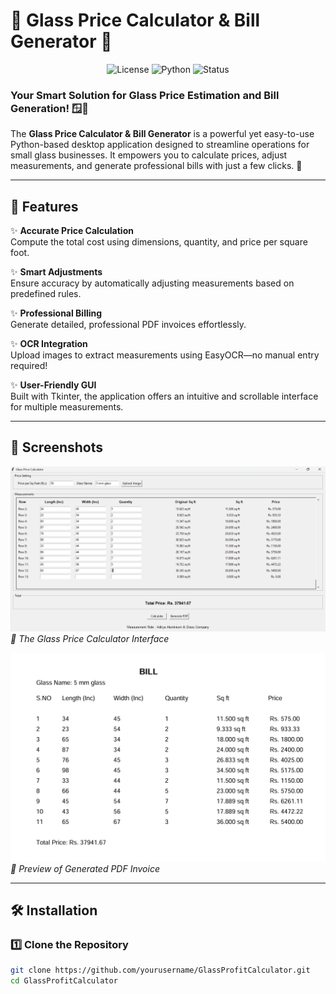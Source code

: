 # 🌟 Glass Price Calculator & Bill Generator 🌟

<p align="center">
  <img src="https://img.shields.io/badge/license-MIT-blue" alt="License">
  <img src="https://img.shields.io/badge/python-3.x-green" alt="Python">
  <img src="https://img.shields.io/badge/status-active-brightgreen" alt="Status">
</p>

### Your Smart Solution for Glass Price Estimation and Bill Generation! 🪟📄  

The **Glass Price Calculator & Bill Generator** is a powerful yet easy-to-use Python-based desktop application designed to streamline operations for small glass businesses. It empowers you to calculate prices, adjust measurements, and generate professional bills with just a few clicks. 🎉  

---  

## 🚀 Features  

✨ **Accurate Price Calculation**  
Compute the total cost using dimensions, quantity, and price per square foot.  

✨ **Smart Adjustments**  
Ensure accuracy by automatically adjusting measurements based on predefined rules.  

✨ **Professional Billing**  
Generate detailed, professional PDF invoices effortlessly.  

✨ **OCR Integration**  
Upload images to extract measurements using EasyOCR—no manual entry required!  

✨ **User-Friendly GUI**  
Built with Tkinter, the application offers an intuitive and scrollable interface for multiple measurements.  

---

## 📸 Screenshots  

![Screenshot 1](assests\images\Interface.png)  
*🚀 The Glass Price Calculator Interface*  

![Screenshot 2](assests\images\Bill.png)  
*📄 Preview of Generated PDF Invoice*  

---

## 🛠️ Installation  

### 1️⃣ Clone the Repository  

```bash
git clone https://github.com/yourusername/GlassProfitCalculator.git
cd GlassProfitCalculator
